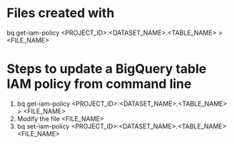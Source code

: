 # Files created with
bq get-iam-policy <PROJECT_ID>:<DATASET_NAME>.<TABLE_NAME> > <FILE_NAME>

# Steps to update a BigQuery table IAM policy from command line
1. bq get-iam-policy <PROJECT_ID>:<DATASET_NAME>.<TABLE_NAME> > <FILE_NAME>
2. Modify the file <FILE_NAME>
3. bq set-iam-policy <PROJECT_ID>:<DATASET_NAME>.<TABLE_NAME> <FILE_NAME>

